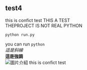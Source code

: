 ## test4
this is confict test
THIS A TEST</br>
THEPROJECT IS NOT REAL PYTHON
```
python run.py
```
you can run ``python`` <br/>
*這是斜線* <br/>
__這是強調__<br/>
![圖片介紹](https://avatars.githubusercontent.com)
this is confict test
